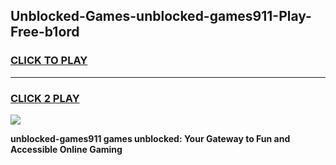 
## Unblocked-Games-unblocked-games911-Play-Free-b1ord
<h3>
<a href="https://premium76.site?title=unblocked-games911&ref=18A1">CLICK TO PLAY</a></h3>
<hr>

<h3>
<a href="https://premium76.site?title=unblocked-games911&ref=18A1">CLICK 2 PLAY</a>
  
</h3>

<a href="https://premium76.site?title=unblocked-games911&ref=18A1"><img src="https://clearcache.store/games.png"></a>


**unblocked-games911 games unblocked: Your Gateway to Fun and Accessible Online Gaming**
